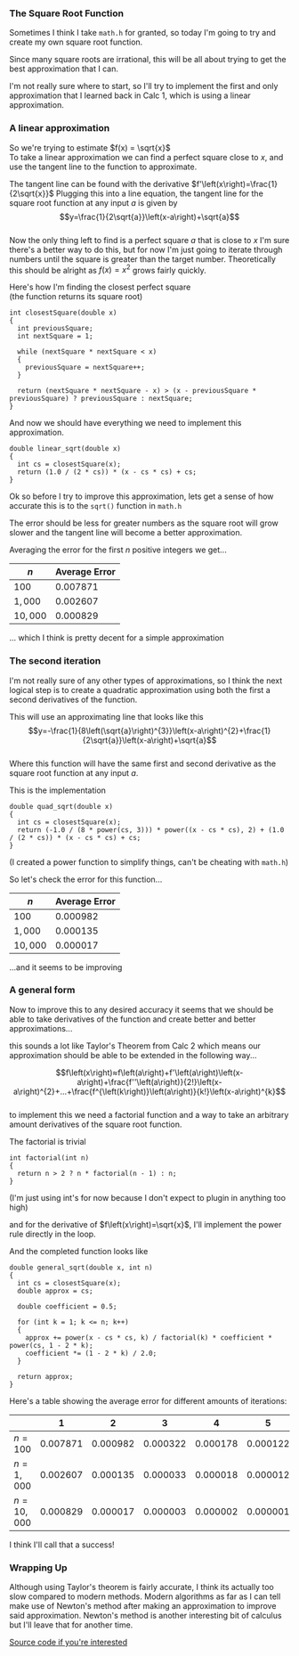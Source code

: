 ### The Square Root Function

Sometimes I think I take `math.h` for granted, so today I'm going to try and create my own square root function.  

Since many square roots are irrational, this will be all about trying to get the best approximation that I can.  

I'm not really sure where to start, so I'll try to implement the first and only approximation that I learned back in Calc 1, which is using a linear approximation.
### A linear approximation

So we're trying to estimate $f(x) = \sqrt{x}$   
To take a linear approximation we can find a perfect square close to $x$, and use the tangent line to the function to approximate.

The tangent line can be found with the derivative $f'\left(x\right)=\frac{1}{2\sqrt{x}}$
Plugging this into a line equation, the tangent line for the square root function at any input $a$ is given by  
$$y=\frac{1}{2\sqrt{a}}\left(x-a\right)+\sqrt{a}$$  
Now the only thing left to find is a perfect square $a$ that is close to $x$
I'm sure there's a better way to do this, but for now I'm just going to iterate through numbers until the square is greater than the target number.
Theoretically this should be alright as $f(x) = x^2$ grows fairly quickly.

Here's how I'm finding the closest perfect square  
(the function returns its square root)
```
int closestSquare(double x)
{
  int previousSquare;
  int nextSquare = 1;

  while (nextSquare * nextSquare < x)
  {
    previousSquare = nextSquare++;
  }

  return (nextSquare * nextSquare - x) > (x - previousSquare * previousSquare) ? previousSquare : nextSquare;
}
```

And now we should have everything we need to implement this approximation.

```
double linear_sqrt(double x)
{
  int cs = closestSquare(x);
  return (1.0 / (2 * cs)) * (x - cs * cs) + cs;
}
```

Ok so before I try to improve this approximation, lets get a sense of how accurate this is to the `sqrt()` function in `math.h`

The error should be less for greater numbers as the square root will grow slower and the tangent line will become a better approximation.

Averaging the error for the first $n$ positive integers we get...  

| $n$      | Average Error |
| -------- | ------------- |
| $100$    | $0.007871$    |
| $1,000$  | $0.002607$    |
| $10,000$ | $0.000829$    |

... which I think is pretty decent for a simple approximation

### The second iteration

I'm not really sure of any other types of approximations, so I think the next logical step is to create a quadratic approximation using both the first a second derivatives of the function.

This will use an approximating line that looks like this  
$$y=-\frac{1}{8\left(\sqrt{a}\right)^{3}}\left(x-a\right)^{2}+\frac{1}{2\sqrt{a}}\left(x-a\right)+\sqrt{a}$$    
Where this function will have the same first and second derivative as the square root function at any input $a$.

This is the implementation
```
double quad_sqrt(double x)
{
  int cs = closestSquare(x);
  return (-1.0 / (8 * power(cs, 3))) * power((x - cs * cs), 2) + (1.0 / (2 * cs)) * (x - cs * cs) + cs;
}
```
(I created a power function to simplify things, can't be cheating with `math.h`)

So let's check the error for this function...  

| $n$      | Average Error |
| -------- | ------------- |
| $100$    | $0.000982$    |
| $1,000$  | $0.000135$    |
| $10,000$ | $0.000017$    |

...and it seems to be improving

### A general form

Now to improve this to any desired accuracy it seems that we should be able to take derivatives of the function and create better and better approximations...  

this sounds a lot like Taylor's Theorem from Calc 2 which means our approximation should be able to be extended in the following way...  

$$f\left(x\right)≈f\left(a\right)+f'\left(a\right)\left(x-a\right)+\frac{f''\left(a\right)}{2!}\left(x-a\right)^{2}+...+\frac{f^{\left(k\right)}\left(a\right)}{k!}\left(x-a\right)^{k}$$  
to implement this we need a factorial function and a way to take an arbitrary amount derivatives of the square root function.

The factorial is trivial
```
int factorial(int n)
{
  return n > 2 ? n * factorial(n - 1) : n;
}
```

(I'm just using int's for now because I don't expect to plugin in anything too high)

and for the derivative of $f\left(x\right)=\sqrt{x}$, I'll implement the power rule directly in the loop.

And the completed function looks like

```
double general_sqrt(double x, int n)
{
  int cs = closestSquare(x);
  double approx = cs;

  double coefficient = 0.5;

  for (int k = 1; k <= n; k++)
  {
    approx += power(x - cs * cs, k) / factorial(k) * coefficient * power(cs, 1 - 2 * k);
    coefficient *= (1 - 2 * k) / 2.0;
  }

  return approx;
}
```

Here's a table showing the average error for different amounts of iterations:  

|            | 1          | 2          | 3          | 4          | 5          |
| ---------- | ---------- | ---------- | ---------- | ---------- | ---------- |
| $n=100$    | $0.007871$ | $0.000982$ | $0.000322$ | $0.000178$ | $0.000122$ |
| $n=1,000$  | $0.002607$ | $0.000135$ | $0.000033$ | $0.000018$ | $0.000012$ |
| $n=10,000$ | $0.000829$ | $0.000017$ | $0.000003$ | $0.000002$ | $0.000001$ |

I think I'll call that a success!

### Wrapping Up

Although using Taylor's theorem is fairly accurate, I think its actually too slow compared to modern methods. Modern algorithms as far as I can tell make use of Newton's method after making an approximation to improve said approximation. Newton's method is another interesting bit of calculus but I'll leave that for another time.

[Source code if you're interested](https://github.com/a4rsh/sqrt)
